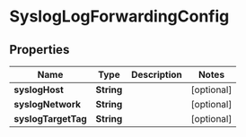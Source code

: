 

# SyslogLogForwardingConfig

## Properties

Name | Type | Description | Notes
------------ | ------------- | ------------- | -------------
**syslogHost** | **String** |  |  [optional]
**syslogNetwork** | **String** |  |  [optional]
**syslogTargetTag** | **String** |  |  [optional]



